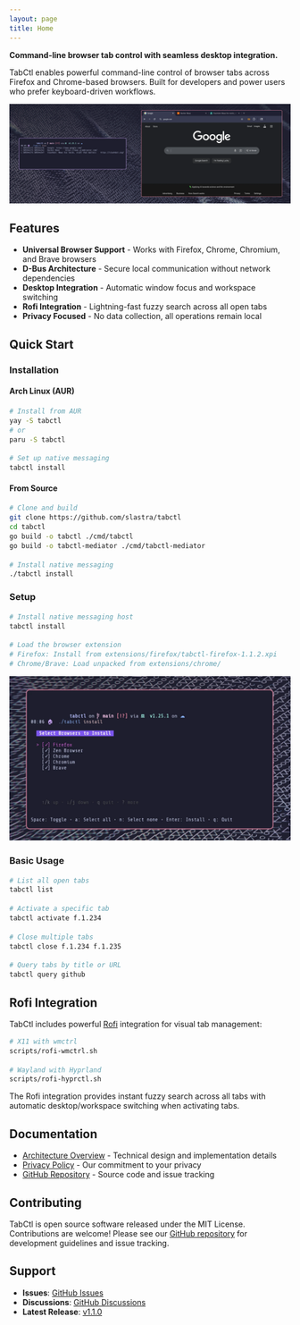 ```yaml
---
layout: page
title: Home
---
```


**Command-line browser tab control with seamless desktop integration.**

TabCtl enables powerful command-line control of browser tabs across Firefox and Chrome-based browsers. Built for developers and power users who prefer keyboard-driven workflows.

![TabCtl in action](screenshots/list.webp)

## Features

- **Universal Browser Support** - Works with Firefox, Chrome, Chromium, and Brave browsers
- **D-Bus Architecture** - Secure local communication without network dependencies
- **Desktop Integration** - Automatic window focus and workspace switching
- **Rofi Integration** - Lightning-fast fuzzy search across all open tabs
- **Privacy Focused** - No data collection, all operations remain local

## Quick Start

### Installation

#### Arch Linux (AUR)

```bash
# Install from AUR
yay -S tabctl
# or
paru -S tabctl

# Set up native messaging
tabctl install
```

#### From Source

```bash
# Clone and build
git clone https://github.com/slastra/tabctl
cd tabctl
go build -o tabctl ./cmd/tabctl
go build -o tabctl-mediator ./cmd/tabctl-mediator

# Install native messaging
./tabctl install
```

### Setup

```bash
# Install native messaging host
tabctl install

# Load the browser extension
# Firefox: Install from extensions/firefox/tabctl-firefox-1.1.2.xpi
# Chrome/Brave: Load unpacked from extensions/chrome/
```

![Installation process](screenshots/install.webp)

### Basic Usage

```bash
# List all open tabs
tabctl list

# Activate a specific tab
tabctl activate f.1.234

# Close multiple tabs
tabctl close f.1.234 f.1.235

# Query tabs by title or URL
tabctl query github
```

## Rofi Integration

TabCtl includes powerful [Rofi](https://github.com/davatorium/rofi) integration for visual tab management:

```bash
# X11 with wmctrl
scripts/rofi-wmctrl.sh

# Wayland with Hyprland
scripts/rofi-hyprctl.sh
```

The Rofi integration provides instant fuzzy search across all tabs with automatic desktop/workspace switching when activating tabs.

## Documentation

- [Architecture Overview](./ARCHITECTURE.html) - Technical design and implementation details
- [Privacy Policy](./PRIVACY-POLICY.html) - Our commitment to your privacy
- [GitHub Repository](https://github.com/slastra/tabctl) - Source code and issue tracking

## Contributing

TabCtl is open source software released under the MIT License. Contributions are welcome! Please see our [GitHub repository](https://github.com/slastra/tabctl) for development guidelines and issue tracking.

## Support

- **Issues**: [GitHub Issues](https://github.com/slastra/tabctl/issues)
- **Discussions**: [GitHub Discussions](https://github.com/slastra/tabctl/discussions)
- **Latest Release**: [v1.1.0](https://github.com/slastra/tabctl/releases/latest)
